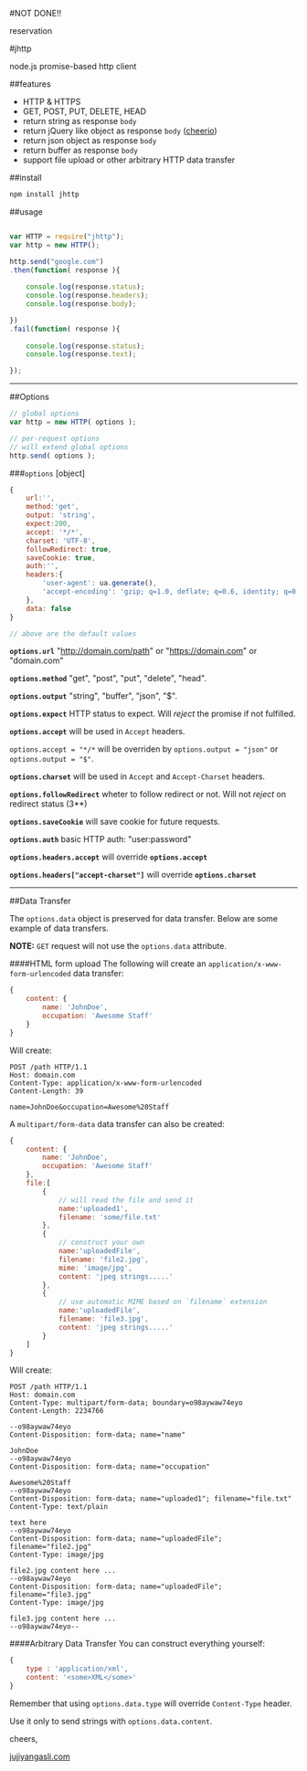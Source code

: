 #NOT DONE!!

reservation

#jhttp

node.js promise-based http client

##features
- HTTP & HTTPS
- GET, POST, PUT, DELETE, HEAD
- return string as response `body`
- return jQuery like object  as response `body` ([cheerio](https://www.npmjs.org/package/cheerio))
- return json object as response `body`
- return buffer as response `body`
- support file upload or other arbitrary HTTP data transfer

##install
```javascript
npm install jhttp
```

##usage
```javascript

var HTTP = require("jhttp");
var http = new HTTP();

http.send("google.com")
.then(function( response ){
	
	console.log(response.status);
	console.log(response.headers);
	console.log(response.body);		

})
.fail(function( response ){
	
	console.log(response.status);
	console.log(response.text);

});

```

---

##Options
```javascript
// global options
var http = new HTTP( options );

// per-request options
// will extend global options
http.send( options );
```

###`options` [object]
```javascript
{
	url:'',
	method:'get',
	output: 'string',
	expect:200,
	accept: '*/*',
	charset: 'UTF-8',
	followRedirect: true,
	saveCookie: true,
	auth:'',
	headers:{
		'user-agent': ua.generate(),
		'accept-encoding': 'gzip; q=1.0, deflate; q=0.6, identity; q=0.3, *; q=0'
	},
	data: false
}

// above are the default values
```

**`options.url`** "http://domain.com/path" or "https://domain.com" or "domain.com"

**`options.method`** "get", "post", "put", "delete", "head".

**`options.output`** "string", "buffer", "json", "$".

**`options.expect`** HTTP status to expect. Will *reject* the promise if not fulfilled.

**`options.accept`** will be used in `Accept` headers.

`options.accept = "*/*` will be overriden by `options.output = "json"` or `options.output = "$"`.

**`options.charset`** will be used in `Accept` and `Accept-Charset` headers.

**`options.followRedirect`** wheter to follow redirect or not. Will not *reject* on redirect status (3**)

**`options.saveCookie`** will save cookie for future requests.

**`options.auth`** basic HTTP auth: "user:password"

**`options.headers.accept`** will override **`options.accept`**

**`options.headers["accept-charset"]`** will override **`options.charset`**

---

##Data Transfer

The `options.data` object is preserved for data transfer. Below are some example of data transfers.

**NOTE:** `GET` request will not use the `options.data` attribute.

####HTML form upload
The following will create an `application/x-www-form-urlencoded` data transfer:
```javascript
{
	content: {
		name: 'JohnDoe',
		occupation: 'Awesome Staff'
	}
}
```

Will create:
```text
POST /path HTTP/1.1
Host: domain.com
Content-Type: application/x-www-form-urlencoded
Content-Length: 39

name=JohnDoe&occupation=Awesome%20Staff
```

A `multipart/form-data` data transfer can also be created:
```javascript
{
	content: {
		name: 'JohnDoe',
		occupation: 'Awesome Staff'
	},
	file:[
		{ 
			// will read the file and send it
			name:'uploaded1',
			filename: 'some/file.txt' 
		},
		{
			// construct your own
			name:'uploadedFile',
			filename: 'file2.jpg',
			mime: 'image/jpg',
			content: 'jpeg strings.....'
		},
		{
			// use automatic MIME based on `filename` extension
			name:'uploadedFile',
			filename: 'file3.jpg',
			content: 'jpeg strings.....'
		}
	]
}
```

Will create:
```text
POST /path HTTP/1.1
Host: domain.com
Content-Type: multipart/form-data; boundary=o98aywaw74eyo
Content-Length: 2234766

--o98aywaw74eyo
Content-Disposition: form-data; name="name"

JohnDoe
--o98aywaw74eyo
Content-Disposition: form-data; name="occupation"

Awesome%20Staff
--o98aywaw74eyo
Content-Disposition: form-data; name="uploaded1"; filename="file.txt"
Content-Type: text/plain

text here
--o98aywaw74eyo
Content-Disposition: form-data; name="uploadedFile"; filename="file2.jpg"
Content-Type: image/jpg

file2.jpg content here ...
--o98aywaw74eyo
Content-Disposition: form-data; name="uploadedFile"; filename="file3.jpg"
Content-Type: image/jpg

file3.jpg content here ...
--o98aywaw74eyo--
```


####Arbitrary Data Transfer
You can construct everything yourself:
```javascript
{
	type : 'application/xml',
	content: '<some>XML</some>'
}
```
Remember that using `options.data.type` will override `Content-Type` header.

Use it only to send strings with `options.data.content`.



cheers,

[jujiyangasli.com](http://jujiyangasli.com)
